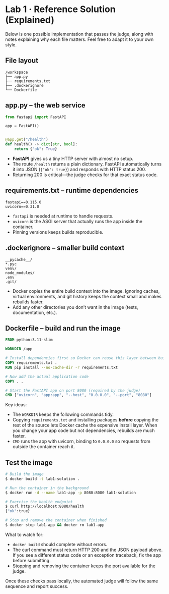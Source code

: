 # Lab 1 · Reference Solution (Explained)

Below is one possible implementation that passes the judge, along with notes explaining why each file matters. Feel free to adapt it to your own style.

## File layout

```
/workspace
├── app.py
├── requirements.txt
├── .dockerignore
└── Dockerfile
```

## app.py – the web service

```python
from fastapi import FastAPI

app = FastAPI()


@app.get("/health")
def health() -> dict[str, bool]:
    return {"ok": True}
```

- **FastAPI** gives us a tiny HTTP server with almost no setup.
- The route `/health` returns a plain dictionary. FastAPI automatically turns it into JSON (`{"ok": true}`) and responds with HTTP status 200.
- Returning 200 is critical—the judge checks for that exact status code.

## requirements.txt – runtime dependencies

```
fastapi==0.115.0
uvicorn==0.31.0
```

- `fastapi` is needed at runtime to handle requests.
- `uvicorn` is the ASGI server that actually runs the app inside the container.
- Pinning versions keeps builds reproducible.

## .dockerignore – smaller build context

```
__pycache__/
*.pyc
venv/
node_modules/
.env
.git/
```

- Docker copies the entire build context into the image. Ignoring caches, virtual environments, and git history keeps the context small and makes rebuilds faster.
- Add any other directories you don’t want in the image (tests, documentation, etc.).

## Dockerfile – build and run the image

```dockerfile
FROM python:3.11-slim

WORKDIR /app

# Install dependencies first so Docker can reuse this layer between builds
COPY requirements.txt .
RUN pip install --no-cache-dir -r requirements.txt

# Now add the actual application code
COPY . .

# Start the FastAPI app on port 8080 (required by the judge)
CMD ["uvicorn", "app:app", "--host", "0.0.0.0", "--port", "8080"]
```

Key ideas:
- The `WORKDIR` keeps the following commands tidy.
- Copying `requirements.txt` and installing packages **before** copying the rest of the source lets Docker cache the expensive install layer. When you change your app code but not dependencies, rebuilds are much faster.
- `CMD` runs the app with uvicorn, binding to `0.0.0.0` so requests from outside the container reach it.

## Test the image

```bash
# Build the image
$ docker build -t lab1-solution .

# Run the container in the background
$ docker run -d --name lab1-app -p 8080:8080 lab1-solution

# Exercise the health endpoint
$ curl http://localhost:8080/health
{"ok":true}

# Stop and remove the container when finished
$ docker stop lab1-app && docker rm lab1-app
```

What to watch for:
- `docker build` should complete without errors.
- The curl command must return HTTP 200 and the JSON payload above. If you see a different status code or an exception traceback, fix the app before submitting.
- Stopping and removing the container keeps the port available for the judge.

Once these checks pass locally, the automated judge will follow the same sequence and report success.
